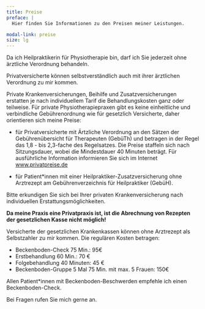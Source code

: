 ```yaml
---
title: Preise
preface: |
  Hier finden Sie Informationen zu den Preisen meiner Leistungen.

modal-link: preise
size: lg
---
```


Da ich Heilpraktikerin für Physiotherapie bin, darf ich Sie jederzeit ohne ärztliche Verordnung behandeln.

Privatversicherte können selbstverständlich auch mit ihrer ärztlichen Verordnung zu mir kommen.

Private Krankenversicherungen, Beihilfe und Zusatzversicherungen erstatten je nach individuellem Tarif die Behandlungskosten ganz oder teilweise. Für private Physiotherapiepraxen gibt es keine einheitliche und verbindliche Gebührenordnung wie für gesetzlich Versicherte, daher orientieren sich meine Preise:

- für Privatversicherte mit Ärtzliche Verordnung an den Sätzen der Gebührenübersicht für Therapeuten (GebüTh) und betragen in der Regel das 1,8 - bis 2,3-fache des Regelsatzes. Die Preise staffeln sich nach Sitzungsdauer, wobei die Mindestdauer 40 Minuten beträgt. Für ausführliche Information informieren Sie sich im Internet www.privatpreise.de

- für Patient\*innen mit einer Heilpraktiker-Zusatzversicherung ohne Arztrezept am Gebührenverzeichnis für Heilpraktiker (GebüH).

Bitte erkundigen Sie sich bei Ihrer privaten Krankenversicherung nach individuellen Erstattungsmöglichkeiten.

**Da meine Praxis eine Privatpraxis ist, ist die Abrechnung von Rezepten der gesetzlichen Kasse nicht möglich!**

Versicherte der gesetzlichen Krankenkassen können ohne Arztrezept als Selbstzahler zu mir kommen. Die regulären Kosten betragen:

- Beckenboden-Check 75 Min.: 95€
- Erstbehandlung 60 Min.: 70 € 
- Folgebehandlung 40 Minuten: 45 € 
- Beckenboden-Gruppe 5 Mal 75 Min. mit max. 5 Frauen: 150€ 

Allen Patient\*innen mit Beckenboden-Beschwerden empfehle ich einen Beckenboden-Check.

Bei Fragen rufen Sie mich gerne an.

<!-- <div class="row border-top pt-3">
  <h5>Preise</h5>
  <div class="row justify-content-between pb-1">
    <div class="col-auto">Beckenboden-Check (75 min.)</div>
    <div class="col-auto">95€</div>
  </div>
  <div class="row justify-content-between pb-1">
    <div class="col-auto">Ersttermin (60 min.)</div>
    <div class="col-auto">70€</div>
  </div>
  <div class="row justify-content-between pb-1">
    <div class="col-auto">Folgebehandlungen (40 min.)</div>
    <div class="col-auto">45€</div>
  </div>
  <div class="row justify-content-between pb-1">
    <div class="col-auto">Beckenbodengruppe (5 mal 75 min.)</div>
    <div class="col-auto">150€</div>
  </div>
</div>
 -->

